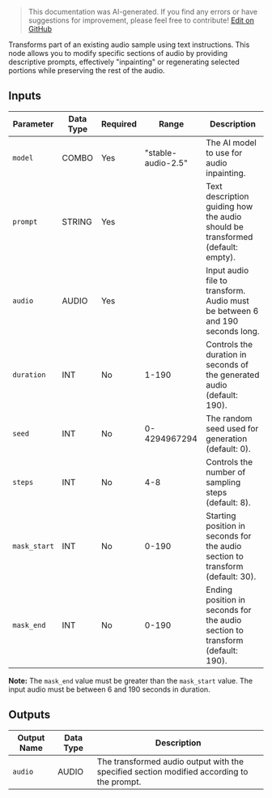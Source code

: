 > This documentation was AI-generated. If you find any errors or have suggestions for improvement, please feel free to contribute! [Edit on GitHub](https://github.com/Comfy-Org/embedded-docs/blob/main/comfyui_embedded_docs/docs/StabilityAudioInpaint/en.md)

Transforms part of an existing audio sample using text instructions. This node allows you to modify specific sections of audio by providing descriptive prompts, effectively "inpainting" or regenerating selected portions while preserving the rest of the audio.

## Inputs

| Parameter | Data Type | Required | Range | Description |
|-----------|-----------|----------|-------|-------------|
| `model` | COMBO | Yes | "stable-audio-2.5"<br> | The AI model to use for audio inpainting. |
| `prompt` | STRING | Yes |  | Text description guiding how the audio should be transformed (default: empty). |
| `audio` | AUDIO | Yes |  | Input audio file to transform. Audio must be between 6 and 190 seconds long. |
| `duration` | INT | No | 1-190 | Controls the duration in seconds of the generated audio (default: 190). |
| `seed` | INT | No | 0-4294967294 | The random seed used for generation (default: 0). |
| `steps` | INT | No | 4-8 | Controls the number of sampling steps (default: 8). |
| `mask_start` | INT | No | 0-190 | Starting position in seconds for the audio section to transform (default: 30). |
| `mask_end` | INT | No | 0-190 | Ending position in seconds for the audio section to transform (default: 190). |

**Note:** The `mask_end` value must be greater than the `mask_start` value. The input audio must be between 6 and 190 seconds in duration.

## Outputs

| Output Name | Data Type | Description |
|-------------|-----------|-------------|
| `audio` | AUDIO | The transformed audio output with the specified section modified according to the prompt. |
